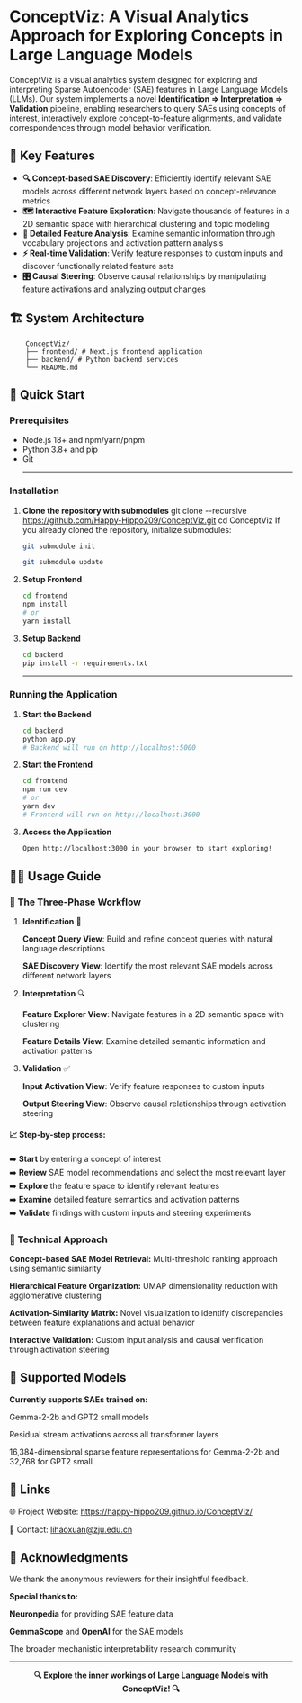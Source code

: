 # ConceptViz: A Visual Analytics Approach for Exploring Concepts in Large Language Models

ConceptViz is a visual analytics system designed for exploring and interpreting Sparse Autoencoder (SAE) features in Large Language Models (LLMs). Our system implements a novel **Identification ⇒ Interpretation ⇒ Validation** pipeline, enabling researchers to query SAEs using concepts of interest, interactively explore concept-to-feature alignments, and validate correspondences through model behavior verification.

## 🌟 Key Features

- **🔍 Concept-based SAE Discovery**: Efficiently identify relevant SAE models across different network layers based on concept-relevance metrics
- **🗺️ Interactive Feature Exploration**: Navigate thousands of features in a 2D semantic space with hierarchical clustering and topic modeling
- **🔬 Detailed Feature Analysis**: Examine semantic information through vocabulary projections and activation pattern analysis
- **⚡ Real-time Validation**: Verify feature responses to custom inputs and discover functionally related feature sets
- **🎛️ Causal Steering**: Observe causal relationships by manipulating feature activations and analyzing output changes

## 🏗️ System Architecture
```
    ConceptViz/
    ├── frontend/ # Next.js frontend application
    ├── backend/ # Python backend services
    └── README.md
```

## 🚀 Quick Start

### Prerequisites

- Node.js 18+ and npm/yarn/pnpm
- Python 3.8+ and pip
- Git
    ***
### Installation

1. **Clone the repository with submodules**
   git clone --recursive https://github.com/Happy-Hippo209/ConceptViz.git
   cd ConceptViz
If you already cloned the repository, initialize submodules:

    ```bash
    git submodule init

    git submodule update
    ```

2. **Setup Frontend**

    ```bash
    cd frontend
    npm install
    # or
    yarn install
    ```


3. **Setup Backend**

    ```bash
    cd backend
    pip install -r requirements.txt
    ```
    ***
### Running the Application
1. **Start the Backend**
    ```bash
    cd backend
    python app.py
    # Backend will run on http://localhost:5000
    ```
2. **Start the Frontend**
    ```bash
    cd frontend
    npm run dev
    # or
    yarn dev
    # Frontend will run on http://localhost:3000
    ```


3. **Access the Application**
    ```bash
    Open http://localhost:3000 in your browser to start exploring!
    ```

## 🐕‍🦺 Usage Guide
### 🌊 The Three-Phase Workflow
1. **Identification** 🎯

    **Concept Query View**: Build and refine concept queries with natural language descriptions

    **SAE Discovery View**: Identify the most relevant SAE models across different network layers

1. **Interpretation** 🔍

    **Feature Explorer View**: Navigate features in a 2D semantic space with clustering

    **Feature Details View**: Examine detailed semantic information and activation patterns

2. **Validation** ✅

    **Input Activation View**: Verify feature responses to custom inputs

    **Output Steering View**: Observe causal relationships through activation steering


#### 📈 Step-by-step process:

➡️ **Start** by entering a concept of interest  
➡️ **Review** SAE model recommendations and select the most relevant layer  
➡️ **Explore** the feature space to identify relevant features  
➡️ **Examine** detailed feature semantics and activation patterns  
➡️ **Validate** findings with custom inputs and steering experiments

### 🔬 Technical Approach

**Concept-based SAE Model Retrieval:** Multi-threshold ranking approach using semantic similarity

**Hierarchical Feature Organization:** UMAP dimensionality reduction with agglomerative clustering

**Activation-Similarity Matrix:** Novel visualization to identify discrepancies between feature explanations and actual behavior

**Interactive Validation:** Custom input analysis and causal verification through activation steering

## 🤖 Supported Models
**Currently supports SAEs trained on:**

Gemma-2-2b and GPT2 small models

Residual stream activations across all transformer layers

16,384-dimensional sparse feature representations for Gemma-2-2b and 32,768 for GPT2 small

## 🔗 Links

🌐 Project Website: https://happy-hippo209.github.io/ConceptViz/

📧 Contact: lihaoxuan@zju.edu.cn

## 🙏 Acknowledgments
We thank the anonymous reviewers for their insightful feedback.

**Special thanks to:**

**Neuronpedia** for providing SAE feature data

**GemmaScope** and **OpenAI** for the SAE models

The broader mechanistic interpretability research community

***

<div align="center">

<strong>🔍 Explore the inner workings of Large Language Models with ConceptViz! 🔍</strong>

</div>